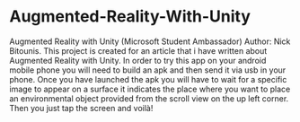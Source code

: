# Augmented-Reality-With-Unity
Augmented Reality with Unity (Microsoft Student Ambassador) Author: Nick Bitounis.
This project is created for an article that i have written about Augmented Reality with Unity.
In order to try this app on your android mobile phone you will need to build an apk and then send it via usb in your phone.
Once you have launched the apk you will have to wait for a specific image to appear on a surface it indicates the place where
you want to place an environmental object provided from the scroll view on the up left corner. Then you just tap the screen and voilà!

